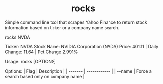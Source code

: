 # <center>rocks</center>
Simple command line tool that scrapes Yahoo Finance to return stock information based on ticker or a company name search. 

rocks NVDA

Ticker: NVDA
Stock Name: NVIDIA Corporation (NVDA)
Price: 401.11 | Daily Change: 11.64 | Pct Change 2.991%


Usage:
  rocks [OPTIONS] <QUERY>

  

Options:
| Flag    |  Description |
| ------- | ------------ |
| --name  | Force a search based only on company name |

